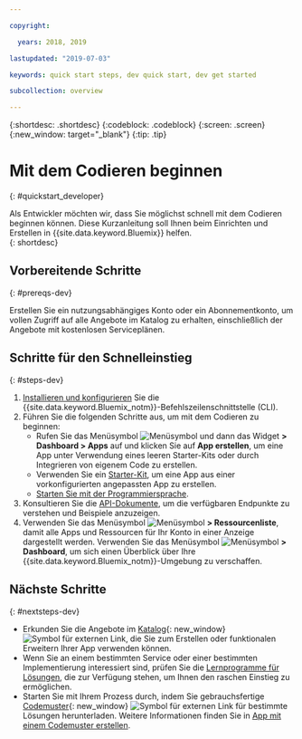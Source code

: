 ```yaml
---

copyright:

  years: 2018, 2019

lastupdated: "2019-07-03"

keywords: quick start steps, dev quick start, dev get started

subcollection: overview

---
```


{:shortdesc: .shortdesc}
{:codeblock: .codeblock}
{:screen: .screen}
{:new_window: target="_blank"}
{:tip: .tip}

# Mit dem Codieren beginnen 
{: #quickstart_developer}

Als Entwickler möchten wir, dass Sie möglichst schnell mit dem Codieren beginnen können. Diese Kurzanleitung soll Ihnen beim Einrichten und Erstellen in {{site.data.keyword.Bluemix}} helfen.  
{: shortdesc}

## Vorbereitende Schritte
{: #prereqs-dev}

Erstellen Sie ein nutzungsabhängiges Konto oder ein Abonnementkonto, um vollen Zugriff auf alle Angebote im Katalog zu erhalten, einschließlich der Angebote mit kostenlosen Serviceplänen. 

## Schritte für den Schnelleinstieg
{: #steps-dev}
 
1. [Installieren und konfigurieren](/docs/home/tools) Sie die {{site.data.keyword.Bluemix_notm}}-Befehlszeilenschnittstelle (CLI). 
2. Führen Sie die folgenden Schritte aus, um mit dem Codieren zu beginnen:
    * Rufen Sie das Menüsymbol ![Menüsymbol](../icons/icon_hamburger.svg) und dann das Widget **> Dashboard > Apps** auf und klicken Sie auf **App erstellen**, um eine App unter Verwendung eines leeren Starter-Kits oder durch Integrieren von eigenem Code zu erstellen.
    * Verwenden Sie ein [Starter-Kit](/docs/apps/tutorials?topic=creating-apps-tutorial-starterkit), um eine App aus einer vorkonfigurierten angepassten App zu erstellen. 
    * [Starten Sie mit der Programmiersprache](/docs/home/build). 
3. Konsultieren Sie die [API-Dokumente](https://{DomainName}/apidocs), um die verfügbaren Endpunkte zu verstehen und Beispiele anzuzeigen.
4. Verwenden Sie das Menüsymbol ![Menüsymbol](../icons/icon_hamburger.svg) **> Ressourcenliste**, damit alle Apps und Ressourcen für Ihr Konto in einer Anzeige dargestellt werden. Verwenden Sie das Menüsymbol ![Menüsymbol](../icons/icon_hamburger.svg) **> Dashboard**, um sich einen Überblick über Ihre {{site.data.keyword.Bluemix_notm}}-Umgebung zu verschaffen.

## Nächste Schritte
{: #nextsteps-dev}

* Erkunden Sie die Angebote im [Katalog](https://{DomainName}/catalog){: new_window} ![Symbol für externen Link](../icons/launch-glyph.svg), die Sie zum Erstellen oder funktionalen Erweitern Ihrer App verwenden können.
* Wenn Sie an einem bestimmten Service oder einer bestimmten Implementierung interessiert sind, prüfen Sie die [Lernprogramme für Lösungen](/docs/tutorials?topic=solution-tutorials-tutorials), die zur Verfügung stehen, um Ihnen den raschen Einstieg zu ermöglichen.
* Starten Sie mit Ihrem Prozess durch, indem Sie gebrauchsfertige [Codemuster](https://developer.ibm.com/patterns/){: new_window} ![Symbol für externen Link](../icons/launch-glyph.svg "Symbol für externen Link") für bestimmte Lösungen herunterladen. Weitere Informationen finden Sie in [App mit einem Codemuster erstellen](/docs/apps/tutorials?topic=creating-apps-tutorial-codepattern).




